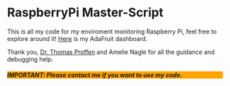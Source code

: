 <h1>RaspberryPi Master-Script</h1>

<p>This is all my code for my enviroment monitoring Raspberry Pi, feel free to explore around it! <a href="https://io.adafruit.com/Thuviksa/dashboards/weather-monitor">Here</a> is my AdaFruit dashboard.</p>

<p>Thank you, <a href="https://github.com/tproffen">Dr. Thomas Proffen</a> and Amelie Nagle for all the guidance and debugging help.</p>

<h5 style="background-color:orange;">IMPORTANT: Please contact me if you want to use my code.</h5>


